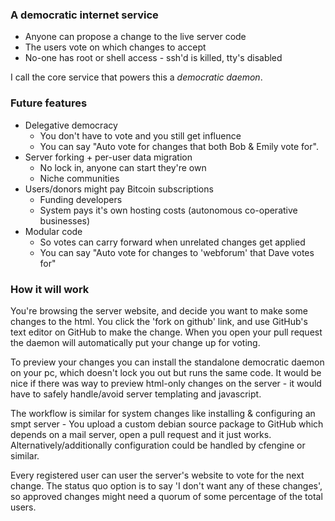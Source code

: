 ### A democratic internet service

- Anyone can propose a change to the live server code
- The users vote on which changes to accept
- No-one has root or shell access - ssh'd is killed, tty's disabled

I call the core service that powers this a *democratic daemon*.

### Future features

- Delegative democracy  
  - You don't have to vote and you still get influence
  - You can say "Auto vote for changes that both Bob & Emily vote for".
- Server forking + per-user data migration  
  - No lock in, anyone can start they're own
  - Niche communities
- Users/donors might pay Bitcoin subscriptions
  - Funding developers
  - System pays it's own hosting costs (autonomous co-operative businesses)
- Modular code
  - So votes can carry forward when unrelated changes get applied
  - You can say "Auto vote for changes to 'webforum' that Dave votes for"

### How it will work

You're browsing the server website, and decide you want to make some changes to the html.
You click the 'fork on github' link, and use GitHub's text editor on GitHub to make the change. When you open your pull request the daemon will automatically put your change up for voting.

To preview your changes you can install the standalone democratic daemon on your pc, which doesn't lock you out but runs the same code. It would be nice if there was way to preview html-only changes on the server - it would have to safely handle/avoid server templating and javascript.

The workflow is similar for system changes like installing & configuring an smpt server - You upload a custom debian source package to GitHub which depends on a mail server, open a pull request and it just works. Alternatively/additionally configuration could be handled by cfengine or similar.

Every registered user can user the server's website to vote for the next change. The status quo option is to say 'I don't want any of these changes', so approved changes might need a quorum of some percentage of the total users.

